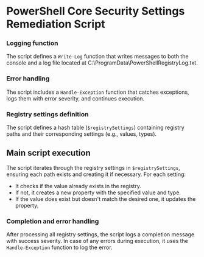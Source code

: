 # PowerShell Core Security Settings Remediation Script

### Logging function
The script defines a `Write-Log` function that writes messages to both the console and a log file located at C:\ProgramData\PowerShellRegistryLog.txt.

### Error handling
The script includes a `Handle-Exception` function that catches exceptions, logs them with error severity, and continues execution.

### Registry settings definition
The script defines a hash table (`$registrySettings`) containing registry paths and their corresponding settings (e.g., values, types).

## Main script execution
The script iterates through the registry settings in `$registrySettings`, ensuring each path exists and creating it if necessary. For each setting:
* It checks if the value already exists in the registry.
* If not, it creates a new property with the specified value and type.
* If the value does exist but doesn't match the desired one, it updates the property.

### Completion and error handling
After processing all registry settings, the script logs a completion message with success severity. In case of any errors during execution, it uses the `Handle-Exception` function to log the error.
